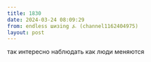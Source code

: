```yaml
---
title: 1830
date: 2024-03-24 08:09:29
from: endless шизing ⍼ (channel1162404975)
layout: post
---
```


так интересно наблюдать как люди меняются
